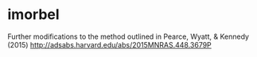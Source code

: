 # imorbel

Further modifications to the method outlined in Pearce, Wyatt, & Kennedy (2015)
http://adsabs.harvard.edu/abs/2015MNRAS.448.3679P
